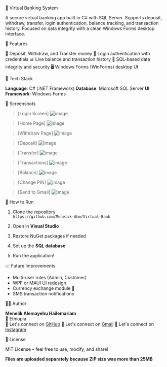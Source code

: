 🏦 Virtual Banking System

A secure virtual banking app built in C# with SQL Server. Supports deposit, withdraw, transfer, login authentication, balance tracking, and transaction history. Focused on data integrity with a clean Windows Forms desktop interface.

 🚀 Features

💸 Deposit, Withdraw, and Transfer money
👤 Login authentication with credentials
📊 Live balance and transaction history
🔐 SQL-based data integrity and security
🖥️ Windows Forms (WinForms) desktop UI

 🔧 Tech Stack

**Language**: C# (.NET Framework)
**Database**: Microsoft SQL Server
**UI Framework**: Windows Forms

📸 Screenshots

> [Login Screen]
 ![image](https://github.com/user-attachments/assets/b603d973-edea-4be3-b8cd-bde02340845a)

>[Home Page]
> ![image](https://github.com/user-attachments/assets/f9d9a4dc-24d2-47bc-8a3f-2f5864eab61d)

>[Withdraw Page]
>![image](https://github.com/user-attachments/assets/7e3a60f4-2bed-4a6d-8913-4a4548e9177e)

>[Deposit]
>![image](https://github.com/user-attachments/assets/63a0d818-5453-4ccd-b196-096274dfe90e)

>[Transfer]
>![image](https://github.com/user-attachments/assets/af9be50a-0073-4ae4-a615-6a2c1420d9a3)

>[Transactions]
>![image](https://github.com/user-attachments/assets/1373c32f-b656-413a-b2f9-f00e21260dcc)

>[Balance]
>![image](https://github.com/user-attachments/assets/c5e71886-13ec-4283-85eb-62d99b0cca95)

>[Change PIN]
>![image](https://github.com/user-attachments/assets/a0c1be5d-67c7-43da-bb0a-64111ad97d8f)

>[Send to Gmail]
>![image](https://github.com/user-attachments/assets/771e3b6b-9d11-4aeb-9ed8-ae62656fef3f)


📂 How to Run

1. Clone the repository  
   `https://github.com/Menelik-Ahm/Virtual-Bank`

2. Open in **Visual Studio**

3. Restore NuGet packages if needed

4. Set up the **SQL database**

5. Run the application!

📈 Future Improvements

- Multi-user roles (Admin, Customer)
- WPF or MAUI UI redesign
- Currency exchange module 💱
- SMS transaction notifications

🧑‍💻 Author

**Menelik Alemayehu Hailemariam**  
📍 Ethiopia  
💬 Let's connect on [GitHub](https://github.com/Menelik-Ahm)
💬 Let's connect on [Gmail](https://gmail.com/yourpod888@gmail.com)
💬 Let's connect on [Instagram](https://instagram.com/bi9ears)

📄 License

MIT License – feel free to use, modify, and share!



**Files are uploaded separately because ZIP size was more than 25MB**
